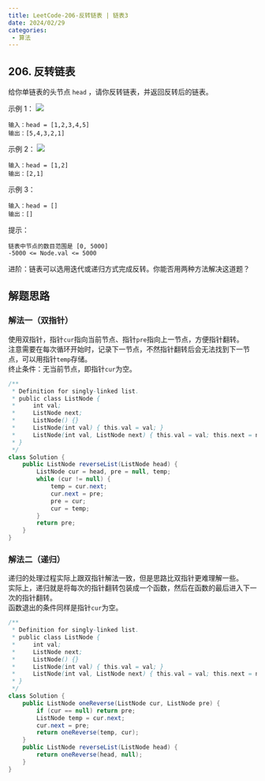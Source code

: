 ```yaml
---
title: LeetCode-206-反转链表 | 链表3
date: 2024/02/29
categories:
 - 算法
---
```

## 206. 反转链表
给你单链表的头节点 `head` ，请你反转链表，并返回反转后的链表。
 
示例 1：
![](/image/2024022901.jpg)
```
输入：head = [1,2,3,4,5]
输出：[5,4,3,2,1]
```

示例 2：
![](/image/2024022902.jpg)
```
输入：head = [1,2]
输出：[2,1]
```
示例 3：
```
输入：head = []
输出：[]
```

提示：
```
链表中节点的数目范围是 [0, 5000]
-5000 <= Node.val <= 5000
```

进阶：链表可以选用迭代或递归方式完成反转。你能否用两种方法解决这道题？

## 解题思路
### 解法一（双指针）
使用双指针，指针`cur`指向当前节点、指针`pre`指向上一节点，方便指针翻转。<br/>
注意需要在每次循环开始时，记录下一节点，不然指针翻转后会无法找到下一节点，可以用指针`temp`存储。<br/>
终止条件：无当前节点，即指针`cur`为空。

```java
/**
 * Definition for singly-linked list.
 * public class ListNode {
 *     int val;
 *     ListNode next;
 *     ListNode() {}
 *     ListNode(int val) { this.val = val; }
 *     ListNode(int val, ListNode next) { this.val = val; this.next = next; }
 * }
 */
class Solution {
    public ListNode reverseList(ListNode head) {
        ListNode cur = head, pre = null, temp;
        while (cur != null) {
            temp = cur.next;
            cur.next = pre;
            pre = cur;
            cur = temp;
        }
        return pre;
    }
}
```

### 解法二（递归）
递归的处理过程实际上跟双指针解法一致，但是思路比双指针更难理解一些。<br/>
实际上，递归就是将每次的指针翻转包装成一个函数，然后在函数的最后进入下一次的指针翻转。<br/>
函数退出的条件同样是指针`cur`为空。

```java
/**
 * Definition for singly-linked list.
 * public class ListNode {
 *     int val;
 *     ListNode next;
 *     ListNode() {}
 *     ListNode(int val) { this.val = val; }
 *     ListNode(int val, ListNode next) { this.val = val; this.next = next; }
 * }
 */
class Solution {
    public ListNode oneReverse(ListNode cur, ListNode pre) {
        if (cur == null) return pre;
        ListNode temp = cur.next;
        cur.next = pre;
        return oneReverse(temp, cur);
    }
    public ListNode reverseList(ListNode head) {
        return oneReverse(head, null);
    }
}
```